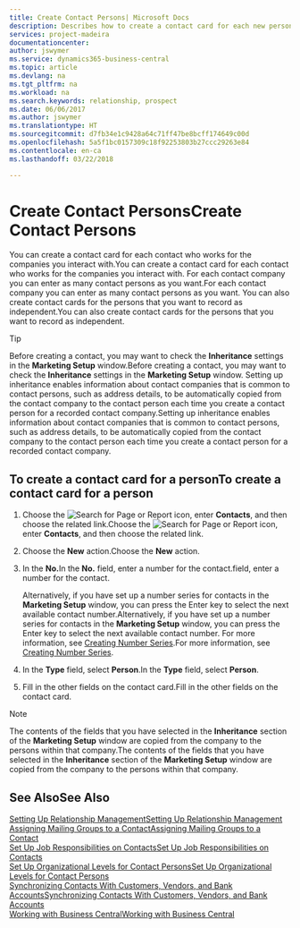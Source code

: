 ```yaml
---
title: Create Contact Persons| Microsoft Docs
description: Describes how to create a contact card for each new person or prospect you interact with or have a business relationship with.
services: project-madeira
documentationcenter: 
author: jswymer
ms.service: dynamics365-business-central
ms.topic: article
ms.devlang: na
ms.tgt_pltfrm: na
ms.workload: na
ms.search.keywords: relationship, prospect
ms.date: 06/06/2017
ms.author: jswymer
ms.translationtype: HT
ms.sourcegitcommit: d7fb34e1c9428a64c71ff47be8bcff174649c00d
ms.openlocfilehash: 5a5f1bc0157309c18f92253803b27ccc29263e84
ms.contentlocale: en-ca
ms.lasthandoff: 03/22/2018

---
```

# <a name="create-contact-persons"></a><span data-ttu-id="a4b99-103">Create Contact Persons</span><span class="sxs-lookup"><span data-stu-id="a4b99-103">Create Contact Persons</span></span>
<span data-ttu-id="a4b99-104">You can create a contact card for each contact who works for the companies you interact with.</span><span class="sxs-lookup"><span data-stu-id="a4b99-104">You can create a contact card for each contact who works for the companies you interact with.</span></span> <span data-ttu-id="a4b99-105">For each contact company you can enter as many contact persons as you want.</span><span class="sxs-lookup"><span data-stu-id="a4b99-105">For each contact company you can enter as many contact persons as you want.</span></span> <span data-ttu-id="a4b99-106">You can also create contact cards for the persons that you want to record as independent.</span><span class="sxs-lookup"><span data-stu-id="a4b99-106">You can also create contact cards for the persons that you want to record as independent.</span></span>

> [!TIP]  
>   <span data-ttu-id="a4b99-107">Before creating a contact, you may want to check the **Inheritance** settings in the **Marketing Setup** window.</span><span class="sxs-lookup"><span data-stu-id="a4b99-107">Before creating a contact, you may want to check the **Inheritance** settings in the **Marketing Setup** window.</span></span> <span data-ttu-id="a4b99-108">Setting up inheritance enables information about contact companies that is common to contact persons, such as address details, to be automatically copied from the contact company to the contact person each time you create a contact person for a recorded contact company.</span><span class="sxs-lookup"><span data-stu-id="a4b99-108">Setting up inheritance enables information about contact companies that is common to contact persons, such as address details, to be automatically copied from the contact company to the contact person each time you create a contact person for a recorded contact company.</span></span>

## <a name="to-create-a-contact-card-for-a-person"></a><span data-ttu-id="a4b99-109">To create a contact card for a person</span><span class="sxs-lookup"><span data-stu-id="a4b99-109">To create a contact card for a person</span></span>
1. <span data-ttu-id="a4b99-110">Choose the ![Search for Page or Report](media/ui-search/search_small.png "Search for Page or Report icon") icon, enter **Contacts**, and then choose the related link.</span><span class="sxs-lookup"><span data-stu-id="a4b99-110">Choose the ![Search for Page or Report](media/ui-search/search_small.png "Search for Page or Report icon") icon, enter **Contacts**, and then choose the related link.</span></span>
2. <span data-ttu-id="a4b99-111">Choose the **New** action.</span><span class="sxs-lookup"><span data-stu-id="a4b99-111">Choose the **New** action.</span></span>
3. <span data-ttu-id="a4b99-112">In the **No.**</span><span class="sxs-lookup"><span data-stu-id="a4b99-112">In the **No.**</span></span> <span data-ttu-id="a4b99-113">field, enter a number for the contact.</span><span class="sxs-lookup"><span data-stu-id="a4b99-113">field, enter a number for the contact.</span></span>

    <span data-ttu-id="a4b99-114">Alternatively, if you have set up a number series for contacts in the **Marketing Setup** window, you can press the Enter key to select the next available contact number.</span><span class="sxs-lookup"><span data-stu-id="a4b99-114">Alternatively, if you have set up a number series for contacts in the **Marketing Setup** window, you can press the Enter key to select the next available contact number.</span></span> <span data-ttu-id="a4b99-115">For more information, see [Creating Number Series](ui-create-number-series.md).</span><span class="sxs-lookup"><span data-stu-id="a4b99-115">For more information, see [Creating Number Series](ui-create-number-series.md).</span></span>
4. <span data-ttu-id="a4b99-116">In the **Type** field, select **Person**.</span><span class="sxs-lookup"><span data-stu-id="a4b99-116">In the **Type** field, select **Person**.</span></span>
5. <span data-ttu-id="a4b99-117">Fill in the other fields on the contact card.</span><span class="sxs-lookup"><span data-stu-id="a4b99-117">Fill in the other fields on the contact card.</span></span>

> [!NOTE]  
>   <span data-ttu-id="a4b99-118">The contents of the fields that you have selected in the **Inheritance** section of the **Marketing Setup** window are copied from the company to the persons within that company.</span><span class="sxs-lookup"><span data-stu-id="a4b99-118">The contents of the fields that you have selected in the **Inheritance** section of the **Marketing Setup** window are copied from the company to the persons within that company.</span></span>

## <a name="see-also"></a><span data-ttu-id="a4b99-119">See Also</span><span class="sxs-lookup"><span data-stu-id="a4b99-119">See Also</span></span>
[<span data-ttu-id="a4b99-120">Setting Up Relationship Management</span><span class="sxs-lookup"><span data-stu-id="a4b99-120">Setting Up Relationship Management</span></span>](marketing-setup-marketing.md)  
[<span data-ttu-id="a4b99-121">Assigning Mailing Groups to a Contact</span><span class="sxs-lookup"><span data-stu-id="a4b99-121">Assigning Mailing Groups to a Contact</span></span>](marketing-mailing-groups.md#AssignMailGroupContact)  
[<span data-ttu-id="a4b99-122">Set Up Job Responsibilities on Contacts</span><span class="sxs-lookup"><span data-stu-id="a4b99-122">Set Up Job Responsibilities on Contacts</span></span>](marketing-job-responsibilities.md)  
[<span data-ttu-id="a4b99-123">Set Up Organizational Levels for Contact Persons</span><span class="sxs-lookup"><span data-stu-id="a4b99-123">Set Up Organizational Levels for Contact Persons</span></span>](marketing-organizational-levels.md)  
[<span data-ttu-id="a4b99-124">Synchronizing Contacts With Customers, Vendors, and Bank Accounts</span><span class="sxs-lookup"><span data-stu-id="a4b99-124">Synchronizing Contacts With Customers, Vendors, and Bank Accounts</span></span>](marketing-synchronize-contacts-customers-vendors-bank-accounts.md)  
[<span data-ttu-id="a4b99-125">Working with Business Central</span><span class="sxs-lookup"><span data-stu-id="a4b99-125">Working with Business Central</span></span>](ui-work-product.md)  

